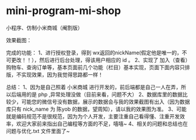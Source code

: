 # mini-program-mi-shop
小程序、仿制小米商城（阉割版）


效果截图：




完成的功能：
1、进行授权登录，得到 wx返回的nickName(假定他是唯一的，不可更改！！），然后进行后台处理，得该用户相应的 id 。
2、实现了 加入（查看）购物车、查询订单等，基本页面前几个功能（栏目）基本实现，页面下面内容只排版，不实现效果，因为我觉得思路都一样！

总结：
1、因为是自己照着 小米商城 进行开发的，前后端都是自己一人在弄，所以后端用的是 php ,异常处理没做（目前来看，问题不大）
2、数据库里的数据比较少，可能您的微信号没有数据，展示的数据会与我的效果截图有出入（因为数据库只有 nick_name 为 陈yob 的数据，望周知），请以我的效果图为准。
3、可能就是编码规范不是很规范，因为为个人开发，主要注重自己看得懂、注重开发效率，欢迎大家前来指出自己编程等方面的不足，嘻嘻~
4、相关的问题和总结也在  问题与优化.txt  文件里面了~
